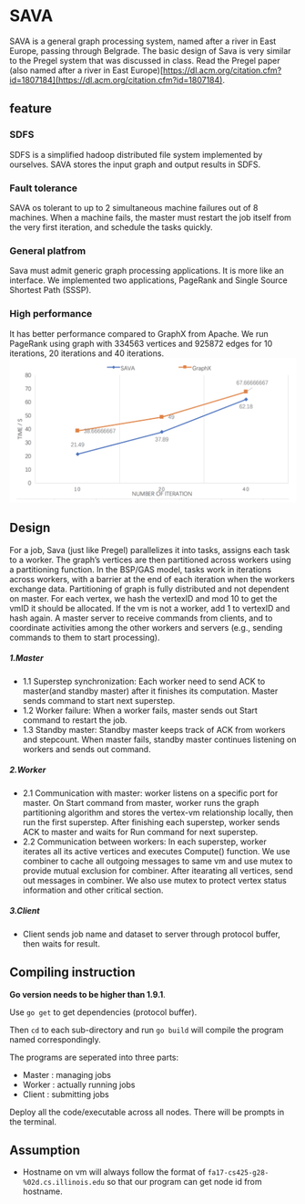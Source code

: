 # SAVA
SAVA is a general graph processing system, named after a river in East Europe, passing through Belgrade. The basic design of Sava is very similar to the Pregel system that was discussed in class. Read the Pregel paper (also named after a river in East Europe)[https://dl.acm.org/citation.cfm?id=1807184](https://dl.acm.org/citation.cfm?id=1807184).

## feature
### SDFS
SDFS is a simplified hadoop distributed file system implemented by ourselves. SAVA stores the input graph and output results in SDFS.

### Fault tolerance
SAVA os tolerant to up to 2 simultaneous machine failures out of 8 machines.
When a machine fails, the master must restart the job itself from the very first iteration, and schedule the tasks quickly.

### General platfrom
Sava must admit generic graph processing applications. It is more like an interface.
We implemented two applications, PageRank and Single Source Shortest Path (SSSP).

### High performance
It has better performance compared to GraphX from Apache.
We run PageRank using graph with 334563 vertices and 925872 edges for 10 iterations, 20 iterations and 40 iterations.
![image](./performance.png)


## Design
For a job, Sava (just like Pregel) parallelizes it into tasks, assigns each task to a worker. The graph’s vertices are then partitioned across workers using a partitioning function. In the BSP/GAS model, tasks work in iterations across workers, with a barrier at the end of each iteration when the workers exchange data. 
Partitioning of graph is fully distributed and not dependent on master. For each vertex, we hash the vertexID and mod 10 to get the vmID it should be allocated. If the vm is not a worker, add 1 to vertexID and hash again.
A master server to receive commands from clients, and to coordinate activities among the other workers and servers (e.g., sending commands to them to start processing).
##### 1.Master
- 1.1 Superstep synchronization: Each worker need to send ACK to master(and standby master) after it finishes its computation. Master sends command to start next superstep.
- 1.2 Worker failure: When a worker fails, master sends out Start command to restart the job.
- 1.3 Standby master: Standby master keeps track of ACK from workers and stepcount. When master fails, standby master continues listening on workers and sends out command.
##### 2.Worker
- 2.1 Communication with master: worker listens on a specific port for master. On Start command from master, worker runs the graph partitioning algorithm and stores the vertex-vm relationship locally, then run the first superstep. After finishing each superstep, worker sends ACK to master and waits for Run command for next superstep.
- 2.2 Communication between workers: In each superstep, worker iterates all its active vertices and executes Compute() function. We use combiner to cache all outgoing messages to same vm and use mutex to provide mutual exclusion for combiner. After itearating all vertices, send out messages in combiner. We also use mutex to protect vertex status information and other critical section.
##### 3.Client
- Client sends job name and dataset to server through protocol buffer, then waits for result.

## Compiling instruction
**Go version needs to be higher than 1.9.1**.

Use `go get` to get dependencies (protocol buffer).

Then `cd` to each sub-directory and run `go build` will compile the program named correspondingly.

The programs are seperated into three parts:

 - Master : managing jobs
 - Worker : actually running jobs
 - Client : submitting jobs

Deploy all the code/executable across all nodes. There will be prompts in the terminal.


## Assumption
- Hostname on vm will always follow the format of `fa17-cs425-g28-%02d.cs.illinois.edu` so that our program can get node id from hostname.
